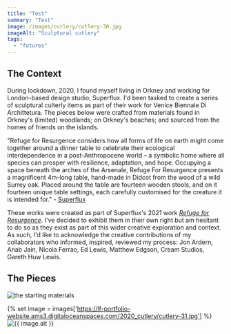 ```yaml
---
title: "Test"
summary: "Test"
image: /images/cutlery/cutlery-30.jpg
imageAlt: "Sculptural cutlery"
tags:
  - "futures"
---
```


## The Context
During lockdown, 2020, I found myself living in Orkney and working for London-based design studio, Superflux. I'd been tasked to create a series of sculptural culterly items as part of their work for Venice Biennale Di Archittetura. The pieces below were crafted from materials found in Orkney's (limited) woodlands; on Orkney's beaches; and sourced from the homes of friends on the islands.

"Refuge for Resurgence considers how all forms of life on earth might come together around a dinner table to celebrate their ecological interdependence in a post-Anthropocene world – a symbolic home where all species can prosper with resilience, adaptation, and hope. Occupying a space beneath the arches of the Arsenale, Refuge For Resurgence presents a magnificent 4m-long table, hand-made in Didcot from the wood of a wild Surrey oak. Placed around the table are fourteen wooden stools, and on it fourteen unique table settings, each carefully customised for the creature it is intended for." - [Superflux](https://superflux.in/index.php/tag/refuge-for-resurgence/#)

These works were created as part of Superflux's 2021 work _[Refuge for Resurgence](https://superflux.in/index.php/work/refuge-for-resurgence/#)_. I've decided to exhibit them in their own right but am hesitant to do so as they exist as part of this wider creative exploration and context. As such, I'd like to acknowledge the creative contributions of my collaborators who informed, inspired, reviewed my process: Jon Ardern, Anab Jain, Nicola Ferrao, Ed Lewis, Matthew Edgson, Cream Studios, Gareth Huw Lewis.

## The Pieces
![the starting materials](/images/cutlery/cutlery-31.jpg)

{% set image = images['https://lf-portfolio-website.ams3.digitaloceanspaces.com/2020_cutlery/cutlery-31.jpg'] %}
<img src="{{ image.url }}" alt="{{ image.alt }}" width="{{ image.width }}" height="{{ image.height }}">
